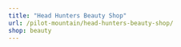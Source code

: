 ```yaml
---
title: "Head Hunters Beauty Shop"
url: /pilot-mountain/head-hunters-beauty-shop/
shop: beauty
---
```

